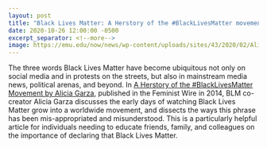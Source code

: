 ```yaml
---
layout: post
title: "Black Lives Matter: A Herstory of the #BlackLivesMatter movement by Alicia Garza"
date: 2020-10-26 12:00:00 -0500
excerpt_separator: <!--more-->
image: https://emu.edu/now/news/wp-content/uploads/sites/43/2020/02/Alicia-Garza-Feature-Image.jpg
---
```


The three words Black Lives Matter have become ubiquitous not only on social media and in protests on the streets, but also in mainstream media news, political arenas, and beyond. In [A Herstory of the #BlackLivesMatter Movement by Alicia Garza][herstory], <!--more--> published in the Feminist Wire in 2014, BLM co-creator Alicia Garza discusses the early days of watching Black Lives Matter grow into a worldwide movement, and dissects the ways this phrase has been mis-appropriated and misunderstood. This is a particularly helpful article for individuals needing to educate friends, family, and colleagues on the importance of declaring that Black Lives Matter.

[herstory]: http://r20.rs6.net/tn.jsp?f=001ZKQGP_igjgjhvuEm51_fiJUxuk3RGJtJs4cDzQm70fdTQPE5Jo6JLPIrAzYahYm6ZqDr2pWQOY78gmH8pUPpJK5tkBbICj9r0jVEFAcMykIP2utES5Q5Fp2owSVt5inEPLSMBnsQWap-wJi1_eRHYA-MqsG6W_koBUvLZQCBxKOIEoSMWJb3k-FLef4v_2QyuiFeTWiBAONWqZDHiLTiPG_1VV2uQtfghs8OEVIZ_sLpWbpidktK6dlBekkzeVNNqRq8e-7EXp6dPkKXd6w36I5Lofzjd24BQNuasP8CfLg6VndDkXx1NvIxFXWNJqxU1jNrFm777fR1BRjxWPDY84TgA92rLBueYLjCchTgh6o_XDlLIJNac3EP6-vhgquleoW7vLf9QvVhlKhV6mezgs0XEnh2LxZJkxDD6dUQn4_GuTS322TAkTqhN6WmVYOf_phGL2hI-tXQnUZOJcVmG6SRS3OfPEcrEM6unLR81RAlUkB-u4cTCePCfTtkGMRpntEkuixin_ut9D-hPbVx9yg9oSBQtolTOSCrvt-dCx3UtAEI7qpose-_jf2a9EjzoUXb2ivHsfknryvG0ugI9KPV69FNKOeYq-HCRNyhEjc6P9RlNUJfi5IgilSm2uMg_3FzgMMB3WQDQkXpurJFEb_0hDLQgeA4UchSniYLs3pSOMnlIwvSiErzXJgimY9uhnfpdxN5Bu1QlfJvPO8_BnOjH8Ir4WBi5AHBCPaXIZkjkBsy6X35Yb-Au9iLionIrvrAn2WlHqk=&c=X-Xj79XZXuIdhBlvfQC8L7gdwwPrL1nBMTomI8U3D4yxOvZOrzPuQA==&ch=KfXubIvZi82hWsIEM2YhD8h5LZ1_QLV2v0AbzpDTh-O2H1PzJ53r_Q==
